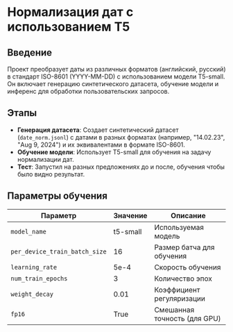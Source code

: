 # Нормализация дат с использованием T5

## Введение

Проект преобразует даты из различных форматов (английский, русский) в стандарт ISO-8601 (YYYY-MM-DD) с использованием модели T5-small. Он включает генерацию синтетического датасета, обучение модели и инференс для обработки пользовательских запросов.

## Этапы

- **Генерация датасета**: Создает синтетический датасет (`date_norm.jsonl`) с датами в разных форматах (например, "14.02.23", "Aug 9, 2024") и их эквивалентами в формате ISO-8601.
- **Обучение модели**: Использует T5-small для обучения на задачу нормализации дат.
- **Тест**: Запустил на разных предложениях до и после, обучения чтобы было видно результат.



## Параметры обучения

| Параметр                | Значение | Описание                          |
|-------------------------|----------|-----------------------------------|
| `model_name`            | t5-small | Используемая модель              |
| `per_device_train_batch_size` | 16 | Размер батча для обучения        |
| `learning_rate`         | 5e-4     | Скорость обучения                |
| `num_train_epochs`      | 3        | Количество эпох                  |
| `weight_decay`          | 0.01     | Коэффициент регуляризации        |
| `fp16`                 | True     | Смешанная точность (для GPU)     |

